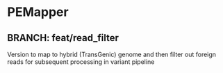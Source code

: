 # PEMapper

## BRANCH: feat/read_filter

Version to map to hybrid (TransGenic) genome and then
filter out foreign reads for subsequent processing in 
variant pipeline
